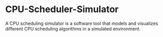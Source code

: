 # CPU-Scheduler-Simulator
A CPU scheduling simulator is a software tool that models and visualizes different CPU scheduling algorithms in a simulated environment. 
